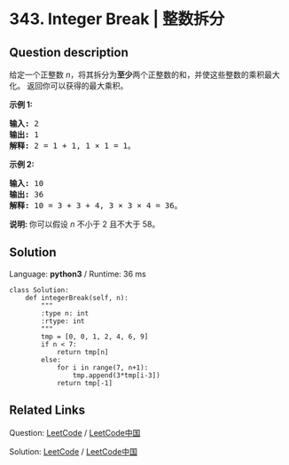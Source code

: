# 343. Integer Break | 整数拆分

## Question description

<!--If you want to use the English description, use <p>Given a positive integer <i>n</i>, break it into the sum of <b>at least</b> two positive integers and maximize the product of those integers. Return the maximum product you can get.</p>

<p><strong>Example 1:</strong></p>

<div>
<pre>
<strong>Input: </strong><span id="example-input-1-1">2</span>
<strong>Output: </strong><span id="example-output-1">1</span>
<strong>Explanation: </strong>2 = 1 + 1, 1 &times; 1 = 1.</pre>

<div>
<p><strong>Example 2:</strong></p>

<pre>
<strong>Input: </strong><span id="example-input-2-1">10</span>
<strong>Output: </strong><span id="example-output-2">36</span>
<strong>Explanation: </strong>10 = 3 + 3 + 4, 3 &times;&nbsp;3 &times;&nbsp;4 = 36.</pre>

<p><b>Note</b>: You may assume that <i>n</i> is not less than 2 and not larger than 58.</p>
</div>
</div> instead-->
<p>给定一个正整数&nbsp;<em>n</em>，将其拆分为<strong>至少</strong>两个正整数的和，并使这些整数的乘积最大化。 返回你可以获得的最大乘积。</p>

<p><strong>示例 1:</strong></p>

<pre><strong>输入: </strong>2
<strong>输出: </strong>1
<strong>解释: </strong>2 = 1 + 1, 1 &times; 1 = 1。</pre>

<p><strong>示例&nbsp;2:</strong></p>

<pre><strong>输入: </strong>10
<strong>输出: </strong>36
<strong>解释: </strong>10 = 3 + 3 + 4, 3 &times;&nbsp;3 &times;&nbsp;4 = 36。</pre>

<p><strong>说明: </strong>你可以假设&nbsp;<em>n&nbsp;</em>不小于 2 且不大于 58。</p>




## Solution

Language: **python3**  /  Runtime: 36 ms

```python3
class Solution:
    def integerBreak(self, n):
        """
        :type n: int
        :rtype: int
        """
        tmp = [0, 0, 1, 2, 4, 6, 9]
        if n < 7:
            return tmp[n]
        else:
            for i in range(7, n+1):
                tmp.append(3*tmp[i-3])
            return tmp[-1]

```



## Related Links

Question: [LeetCode](https://leetcode.com/problems/integer-break/description/)  /  [LeetCode中国](https://leetcode-cn.com/problems/integer-break/description/)

Solution: [LeetCode](https://leetcode.com/articles/integer-break/)  /  [LeetCode中国](https://leetcode-cn.com/articles/integer-break/)